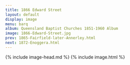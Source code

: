 ```yaml
---
title: 1866 Edward Street
layout: default
display: image
menu: barq
album: Queensland Baptist Churches 1851-1960 Album
image: 1866-Edward-Street.jpg
prev: 1865-Fairfield-later-Annerley.html
next: 1872-Enoggera.html
---
```

{% include image-head.md %}
{% include image.html %}